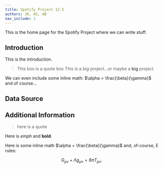 ```yaml
---
title: Spotify Project 12-5
authors: JK, AS, AB
nav_include: 1
---
```


This is the home page for the Spotify Project where we can write stuff. 

## Introduction
This is the introduction. 
>This box is a quote box
This is a *big* project...or maybe a **big** project.

We can even include some inline math: $\alpha = \frac{\beta}{\gamma}$ and of course...

## Data Source

## Additional Information

>here is a quote

Here is *emph* and **bold**.

Here is some inline math $\alpha = \frac{\beta}{\gamma}$ and, of-course, E rules:

$$ G_{\mu\nu} + \Lambda g_{\mu\nu}  = 8 \pi T_{\mu\nu} . $$
